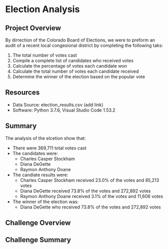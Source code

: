 # Election Analysis

## Project Overview 
By dirrection of the Colorado Board of Elections, we were to preform an audit of a recent local congesional district by completing the following taks: 
1. The total number of votes cast 
2. Compile a complete list of candidates who received votes 
3. Calculate the percentage of votes each candidate won
4. Calculate the total number of votes each candidate received 
5. Determine the winner of the election based on the popular vote 

## Resources
- Data Source: election_results.csv (add link)
- Software: Python 3.7.6, Visual Studio Code 1.53.2

## Summary 
The analysis of the elcetion show that: 
- There were 369,711 total votes cast 
- The candidates were: 
  - Charles Casper Stockham
  - Diana DeGette
  - Raymon Anthony Doane
- The candiate results were:
  - Charles Casper Stockham received 23.0% of the votes and 85,213 votes
  - Diana DeGette received 73.8% of the votes and 272,892 votes
  - Raymon Anthony Doane received 3.1% of the votes and 11,606 votes 
- The winner of the election was: 
  - Diana DeGette who received 73.8% of the votes and 272,892 votes
  
## Challenge Overview
## Challenge Summary
